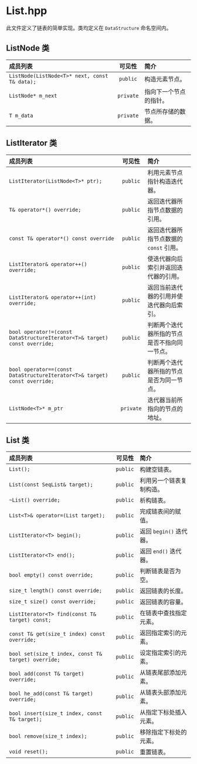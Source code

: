 # List.hpp

此文件定义了链表的简单实现。类均定义在 `DataStructure` 命名空间内。

## ListNode 类

|成员列表|可见性|简介|
| :------------------------------------------ | :-----: |:------------------|
|`ListNode(ListNode<T>* next, const T& data);`|`public` |构造元素节点。|
|`ListNode* m_next`                           |`private`|指向下一个节点的指针。|
|`T m_data`                                   |`private`|节点所存储的数据。|

## ListIterator 类

|成员列表|可见性|简介|
| :---------------------------------------------------------------------- | :-----: | :-------------------------------- |
|`ListIterator(ListNode<T>* ptr);`                                        |`public` |利用元素节点指针构造迭代器。|
|`T& operator*() override;`                                               |`public` |返回迭代器所指节点数据的引用。|
|`const T& operator*() const override`                                    |`public` |返回迭代器所指节点数据的 `const` 引用。|
|`ListIterator& operator++() override;`                                   |`public` |使迭代器向后索引并返回迭代器的引用。|
|`ListIterator& operator++(int) override;`                                |`public` |返回当前迭代器的引用并使迭代器向后索引。|
|`bool operator!=(const DataStructureIterator<T>& target) const override;`|`public` |判断两个迭代器所指的节点是否不指向同一节点。|
|`bool operator==(const DataStructureIterator<T>& target) const override;`|`public` |判断两个迭代器所指的节点是否为同一节点。|
|`ListNode<T>* m_ptr`                                                     |`private`|迭代器当前所指向的节点的地址。|

## List 类

|成员列表|可见性|简介|
| :------------------------------------------------ | :----: | :------------------ |
|`List();`                                          |`public`|构建空链表。|
|`List(const SeqList& target);`                     |`public`|利用另一个链表复制构造。|
|`~List() override;`                                |`public`|析构链表。|
|`List<T>& operator=(List target);`                 |`public`|完成链表间的赋值。|
|`ListIterator<T> begin();`                         |`public`|返回 `begin()` 迭代器。|
|`ListIterator<T> end();`                           |`public`|返回 `end()` 迭代器。|
|`bool empty() const override;`                     |`public`|判断链表是否为空。|
|`size_t length() const override;`                  |`public`|返回链表的长度。|
|`size_t size() const override;`                    |`public`|返回链表的容量。|
|`ListIterator<T> find(const T& target) const;`     |`public`|在链表中查找指定元素。|
|`const T& get(size_t index) const override;`       |`public`|返回指定索引的元素。|
|`bool set(size_t index, const T& target) override;`|`public`|设定指定索引的元素。|
|`bool add(const T& target) override;`              |`public`|从链表尾部添加元素。|
|`bool he_add(const T& target) override;`           |`public`|从链表头部添加元素。|
|`bool insert(size_t index, const T& target);`      |`public`|从指定下标处插入元素。|
|`bool remove(size_t index);`                       |`public`|移除指定下标处的元素。|
|`void reset();`                                    |`public`|重置链表。|
